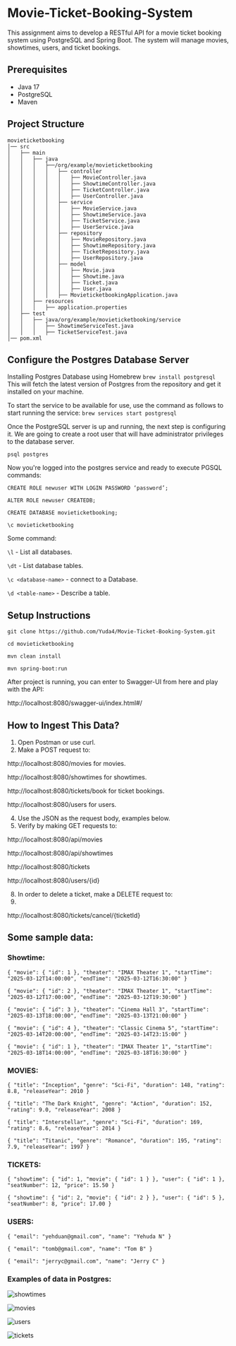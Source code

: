 # Movie-Ticket-Booking-System
This assignment aims to develop a RESTful API for a movie ticket booking system using PostgreSQL and Spring Boot. 
The system will manage movies, showtimes, users, and ticket bookings.

## Prerequisites

- Java 17
- PostgreSQL
- Maven

## Project Structure

~~~
movieticketbooking
│── src
│   ├── main
│   │   ├── java
│   │   │   ├──/org/example/movieticketbooking
│   │   │   │   ├── controller
│   │   │   │   │   ├── MovieController.java
│   │   │   │   │   ├── ShowtimeController.java
│   │   │   │   │   ├── TicketController.java
│   │   │   │   │   ├── UserController.java
│   │   │   │   ├── service
│   │   │   │   │   ├── MovieService.java
│   │   │   │   │   ├── ShowtimeService.java
│   │   │   │   │   ├── TicketService.java
│   │   │   │   │   ├── UserService.java
│   │   │   │   ├── repository
│   │   │   │   │   ├── MovieRepository.java
│   │   │   │   │   ├── ShowtimeRepository.java
│   │   │   │   │   ├── TicketRepository.java
│   │   │   │   │   ├── UserRepository.java
│   │   │   │   ├── model
│   │   │   │   │   ├── Movie.java
│   │   │   │   │   ├── Showtime.java
│   │   │   │   │   ├── Ticket.java
│   │   │   │   │   ├── User.java
│   │   │   │   ├── MovieticketbookingApplication.java
│   │   ├── resources
│   │   │   ├── application.properties
│   ├── test
│   │   ├── java/org/example/movieticketbooking/service
│   │   │   ├── ShowtimeServiceTest.java
│   │   │   ├── TicketServiceTest.java
│── pom.xml

~~~


## Configure the Postgres Database Server
Installing Postgres Database using Homebrew
`brew install postgresql`
This will fetch the latest version of Postgres from the repository and get it installed on your machine.

To start the service to be available for use, use the command as follows to start running the service:
`brew services start postgresql`

Once the PostgreSQL server is up and running, the next step is  configuring it. We are going to create a root user that will have administrator privileges to the database server.

`psql postgres`

Now you're logged into the postgres service and ready to execute PGSQL commands:

`CREATE ROLE newuser WITH LOGIN PASSWORD ‘password’;`

`ALTER ROLE newuser CREATEDB;`

`CREATE DATABASE movieticketbooking;`

`\c movieticketbooking`

Some command:

`\l` - List all databases.

`\dt` - List database tables.

`\c <database-name>` - connect to a Database.

`\d <table-name>` - Describe a table.

## Setup Instructions
`git clone https://github.com/Yuda4/Movie-Ticket-Booking-System.git`

`cd movieticketbooking`

`mvn clean install`

`mvn spring-boot:run`

After project is running, you can enter to Swagger-UI from here and play with the API:

http://localhost:8080/swagger-ui/index.html#/

## How to Ingest This Data?
1. Open Postman or use curl.
2. Make a POST request to:
   
  http://localhost:8080/movies for movies.
  
  http://localhost:8080/showtimes for showtimes.
  
  http://localhost:8080/tickets/book for ticket bookings.
  
  http://localhost:8080/users for users.

4. Use the JSON as the request body, examples below.
5. Verify by making GET requests to:

  http://localhost:8080/api/movies

  http://localhost:8080/api/showtimes
  
  http://localhost:8080/tickets
  
  http://localhost:8080/users/{id}
  
8. In order to delete a ticket, make a DELETE request to:
9. 
  http://localhost:8080/tickets/cancel/{ticketId}

## Some sample data:
### Showtime:

`{
    "movie": {
        "id": 1
    },
    "theater": "IMAX Theater 1",
    "startTime": "2025-03-12T14:00:00",
    "endTime": "2025-03-12T16:30:00"
}`

`{
    "movie": {
        "id": 2
    },
    "theater": "IMAX Theater 1",
    "startTime": "2025-03-12T17:00:00",
    "endTime": "2025-03-12T19:30:00"
}`

`{
    "movie": {
        "id": 3
    },
    "theater": "Cinema Hall 3",
    "startTime": "2025-03-13T18:00:00",
    "endTime": "2025-03-13T21:00:00"
}`

`{
    "movie": {
        "id": 4
    },
    "theater": "Classic Cinema 5",
    "startTime": "2025-03-14T20:00:00",
    "endTime": "2025-03-14T23:15:00"
}`

`{
    "movie": {
        "id": 1
    },
    "theater": "IMAX Theater 1",
    "startTime": "2025-03-18T14:00:00",
    "endTime": "2025-03-18T16:30:00"
}`

### MOVIES:
`{
    "title": "Inception",
    "genre": "Sci-Fi",
    "duration": 148,
    "rating": 8.8,
    "releaseYear": 2010
}`

`{
    "title": "The Dark Knight",
    "genre": "Action",
    "duration": 152,
    "rating": 9.0,
    "releaseYear": 2008
}`

`{
    "title": "Interstellar",
    "genre": "Sci-Fi",
    "duration": 169,
    "rating": 8.6,
    "releaseYear": 2014
}`

`{
    "title": "Titanic",
    "genre": "Romance",
    "duration": 195,
    "rating": 7.9,
    "releaseYear": 1997
}`

### TICKETS:
`{
    "showtime": {
        "id": 1,
        "movie": {
            "id": 1
        }
    },
    "user": {
        "id": 1
    },
    "seatNumber": 12,
    "price": 15.50
}`

`{
    "showtime": {
        "id": 2,
        "movie": {
            "id": 2
        }
    },
    "user": {
        "id": 5
    },
    "seatNumber": 8,
    "price": 17.00
}`

### USERS:
`{
"email": "yehduan@gmail.com",
"name": "Yehuda N"
}`

`{
"email": "tomb@gmail.com",
"name": "Tom B"
}`

`{
"email": "jerryc@gmail.com",
"name": "Jerry C"
}`

### Examples of data in Postgres:

![showtimes](https://github.com/user-attachments/assets/175c071a-71f4-4514-8bf2-f989894c5c2e)

![movies](https://github.com/user-attachments/assets/6a21b56d-ff2f-45ce-8870-b9fc74f81bb8)

![users](https://github.com/user-attachments/assets/1d04422f-6095-4e48-b153-75007a994dac)

![tickets](https://github.com/user-attachments/assets/3c06c69a-b4ba-4f91-b321-1f3a2657586d)


